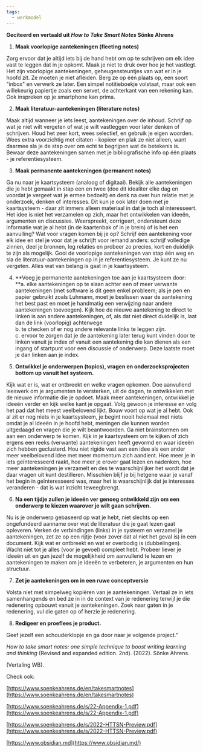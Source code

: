 ```yaml
---
tags:
  - werkmodel
---
```

**Geciteerd en vertaald uit _How to Take Smart Notes_ Sönke Ahrens**

1. **Maak voorlopige aantekeningen (fleeting notes)**

Zorg ervoor dat je altijd iets bij de hand hebt om op te schrijven om elk idee vast te leggen dat in je opkomt. Maak je niet te druk over hoe je het vastlegt. Het zijn voorlopige aantekeningen, geheugensteuntjes van wat er in je hoofd zit. Ze moeten je niet afleiden. Berg ze op één plaats op, een soort "inbox" en verwerk ze later. Een simpel notitieboekje volstaat, maar ook een willekeurig papiertje zoals een servet, de achterkant van een rekening kan. Ook inspreken op je smartphone kan prima.

2. **Maak literatuur-aantekeningen (literature notes)**

Maak altijd wanneer je iets leest, aantekeningen over de inhoud. Schrijf op wat je niet wilt vergeten of wat je wilt vastleggen voor later denken of schrijven. Houd het zeer kort, wees selectief, en gebruik je eigen woorden. Wees extra voorzichtig met citaten - kopieer en plak ze niet alleen, want daarmee sla je de stap over om echt te begrijpen wat de betekenis is. Bewaar deze aantekeningen samen met je bibliografische info op één plaats - je referentiesysteem.

3. **Maak permanente aantekeningen (permanent notes)**

Ga nu naar je kaartsysteem (analoog of digitaal). Bekijk alle aantekeningen die je hebt gemaakt in stap een en twee (doe dit idealiter elke dag en voordat je vergeet wat je ermee bedoelt) en denk na over hun relatie met je onderzoek, denken of interesses. Dit kun je ook later doen met je kaartsysteem - daar zit immers alleen materiaal in dat je toch al interesseert. Het idee is niet het verzamelen op zich, maar het ontwikkelen van ideeën, argumenten en discussies. Weerspreekt, corrigeert, ondersteunt deze informatie wat je al hebt (in de kaartenbak of in je brein) of is het een aanvulling? Wat voor vragen komen bij je op? Schrijf één aantekening voor elk idee en stel je voor dat je schrijft voor iemand anders: schrijf volledige zinnen, deel je bronnen, leg relaties en probeer zo precies, kort en duidelijk te zijn als mogelijk. Gooi de voorlopige aantekeningen van stap één weg en sla de literatuur-aantekeningen op in je referentiesysteem. Je kunt ze nu vergeten. Alles wat van belang is gaat in je kaartsysteem.

4. **Voeg je permanente aantekeningen toe aan je kaartsysteem door:  
    **a. elke aantekeningen op te slaan achter een of meer verwante aantekeningen (met software is dit geen enkel probleem; als je pen en papier gebruikt zoals Luhmann, moet je beslissen waar de aantekening het best past en moet je handmatig een verwijzing naar andere aantekeningen toevoegen). Kijk hoe de nieuwe aantekening te direct te linken is aan andere aantekeningen, of, als dat niet direct duidelijk is, laat dan de link (voorlopig) achterwege  
    b. te checken of er nog andere relevante links te leggen zijn.  
    c. ervoor te zorgen dat je de aantekening later terug kunt vinden door te linken vanuit je index of vanuit een aantekening die kan dienen als een ingang of startpunt voor een discussie of onderwerp. Deze laatste moet je dan linken aan je index.  
      
    
5. **Ontwikkel je onderwerpen (topics), vragen en onderzoeksprojecten bottom up vanuit het systeem.**

Kijk wat er is, wat er ontbreekt en welke vragen opkomen. Doe aanvullend leeswerk om je argumenten te versterken, uit de dagen, te ontwikkelen met de nieuwe informatie die je opdoet. Maak meer aantekeningen, ontwikkel je ideeën verder en kijk welke kant je opgaat. Volg gewoon je interesse en volg het pad dat het meest veelbelovend lijkt. Bouw voort op wat je al hebt. Ook al zit er nog niets in je kaartsysteem, je begint nooit helemaal met niets omdat je al ideeën in je hoofd hebt, meningen die kunnen worden uitgedaagd en vragen die je wilt beantwoorden. Ga niet brainstormen om aan een onderwerp te komen. Kijk in je kaartsysteem om te kijken of zich ergens een reeks (verwante) aantekeningen heeft gevormd en waar ideeën zich hebben geclusterd. Hou niet rigide vast aan een idee als een ander meer veelbelovend idee met meer momentum zich aandient. Hoe meer je in iets geïnteresseerd raakt, hoe meer je erover gaat lezen en nadenken, hoe meer aantekeningen je verzamelt en des te waarschijnlijker het wordt dat je daar vragen uit kunt destilleren. Misschien blijf je bij hetgene waar je vanaf het begin in geïnteresseerd was, maar het is waarschijnlijk dat je interesses veranderen - dat is wat inzicht teweegbrengt.

6. **Na een tijdje zullen je ideeën ver genoeg ontwikkeld zijn om een onderwerp te kiezen waarover je wilt gaan schrijven.**

Nu is je onderwerp gebaseerd op wat je hebt, niet slechts op een ongefundeerd aanname over wat de literatuur die je gaat lezen gaat opleveren. Verken de verbindingen (links) in je systeem en verzamel je aantekeningen, zet ze op een rijtje (voor zover dat al niet het geval is) in een document. Kijk wat er ontbreekt en wat er overbodig is (dubbelingen). Wacht niet tot je alles (voor je gevoel) compleet hebt. Probeer liever je ideeën uit en gun jezelf de mogelijkheid om aanvullend te lezen en aantekeningen te maken om je ideeën te verbeteren, je argumenten en hun structuur.

7. **Zet je aantekeningen om in een ruwe conceptversie**

Volsta niet met simpelweg kopiëren van je aantekeningen. Vertaal ze in iets samenhangends en bed ze in in de context van je redenering terwijl je die redenering opbouwt vanuit je aantekeningen. Zoek naar gaten in je redenering, vul die gaten op of herzie je redenering.

8. **Redigeer en proeflees je product.**

Geef jezelf een schouderklopje en ga door naar je volgende project."

_How to take smart notes: one simple technique to boost writing learning and thinking_ (Revised and expanded edition. 2nd). (2022). Sönke Ahrens.

(Vertaling WB).

Check ook:

[https://www.soenkeahrens.de/en/takesmartnotes](https://www.soenkeahrens.de/en/takesmartnotes)

[https://www.soenkeahrens.de/s/22-Appendix-1.pdf](https://www.soenkeahrens.de/s/22-Appendix-1.pdf)

[https://www.soenkeahrens.de/s/2022-HTTSN-Preview.pdf](https://www.soenkeahrens.de/s/2022-HTTSN-Preview.pdf)

[https://www.obsidian.md](https://www.obsidian.md/)
